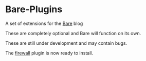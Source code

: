 # Bare-Plugins
A set of extensions for the [Bare](https://github.com/cypnk/Bare) blog

These are completely optional and Bare will function on its own.

These are still under development and may contain bugs.

The [firewall](https://github.com/cypnk/Bare-Plugins/tree/master/firewall) plugin is now ready to install.
